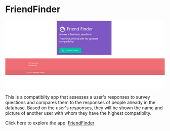 # FriendFinder

![Screen shot](assets/images/friend-finder.png)

This is a compatibilty app that assesses a user's responses 
to survey questions and compares them to the responses
of people already in the database. Based on the user's 
responses, they will be shown the name and picture of 
another user with whom they have the highest compatibilty.

Click here to explore the app:
[FriendFinder](https://friendfinder254.herokuapp.com/ "Click to visit FriendFinder at https://friendfinder254.herokuapp.com/")
